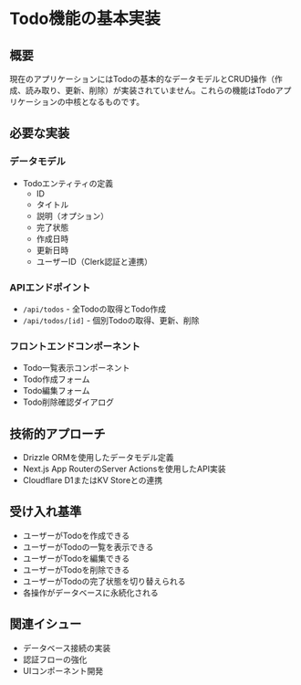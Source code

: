 # Todo機能の基本実装

## 概要
現在のアプリケーションにはTodoの基本的なデータモデルとCRUD操作（作成、読み取り、更新、削除）が実装されていません。これらの機能はTodoアプリケーションの中核となるものです。

## 必要な実装

### データモデル
- Todoエンティティの定義
  - ID
  - タイトル
  - 説明（オプション）
  - 完了状態
  - 作成日時
  - 更新日時
  - ユーザーID（Clerk認証と連携）

### APIエンドポイント
- `/api/todos` - 全Todoの取得とTodo作成
- `/api/todos/[id]` - 個別Todoの取得、更新、削除

### フロントエンドコンポーネント
- Todo一覧表示コンポーネント
- Todo作成フォーム
- Todo編集フォーム
- Todo削除確認ダイアログ

## 技術的アプローチ
- Drizzle ORMを使用したデータモデル定義
- Next.js App RouterのServer Actionsを使用したAPI実装
- Cloudflare D1またはKV Storeとの連携

## 受け入れ基準
- ユーザーがTodoを作成できる
- ユーザーがTodoの一覧を表示できる
- ユーザーがTodoを編集できる
- ユーザーがTodoを削除できる
- ユーザーがTodoの完了状態を切り替えられる
- 各操作がデータベースに永続化される

## 関連イシュー
- データベース接続の実装
- 認証フローの強化
- UIコンポーネント開発